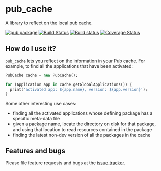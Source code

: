 # pub_cache

A library to reflect on the local pub cache.

[![pub package](http://img.shields.io/pub/v/pub_cache.svg)](https://pub.dartlang.org/packages/pub_cache)
[![Build Status](https://travis-ci.org/dart-lang/pub_cache.svg)](https://travis-ci.org/dart-lang/pub_cache)
[![Build status](https://ci.appveyor.com/api/projects/status/w75vsabfhgmo93hq/branch/master?svg=true)](https://ci.appveyor.com/project/devoncarew/pub-cache/branch/master)
[![Coverage Status](https://img.shields.io/coveralls/dart-lang/pub_cache.svg)](https://coveralls.io/r/dart-lang/pub_cache?branch=master)

## How do I use it?

`pub_cache` lets you reflect on the information in your Pub cache. For example,
to find all the applications that have been activated:

```dart
PubCache cache = new PubCache();

for (Application app in cache.getGlobalApplications()) {
  print('activated app: ${app.name}, version: ${app.version}');
}
```

Some other interesting use cases:

- finding all the activated applications whose defining package has a specific
  meta-data file
- given a package name, locate the directory on disk for that package, and
  using that location to read resources contained in the package
- finding the latest non-dev version of all the packages in the cache

## Features and bugs

Please file feature requests and bugs at the [issue tracker][tracker].

[tracker]: https://github.com/dart-lang/pub_cache/issues
